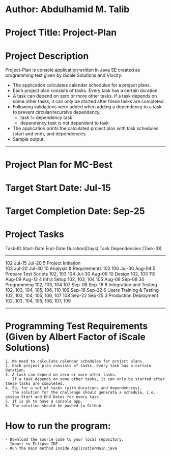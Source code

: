 # Author: Abdulhamid M. Talib

# Project Title: Project-Plan

# Project Description
	
Project-Plan is console application written in Java SE created as programming test given by iScale Solutions and Vlocity.

- The application calculates calendar schedules for a project plans.
- Each project plan consists of tasks. Every task has a certain duration.
- A task can depend on zero or more other tasks. If a task depends on some other tasks, it can only be started after these tasks are completed.
- Following validations were added when adding a dependency to a task to prevent circular/recursive dependency.
	* task != dependency task
	* dependency task is not dependent to task
- The application prints the calculated project plan with task schedules (start and end), and dependencies.
- Sample output:
	
------------------------------------------------------------------------------------------
# Project Plan for MC-Best
# Target Start Date: Jul-15
# Target Completion Date: Sep-25

# Project Tasks
Task-ID    Start-Date   End-Date     Duration(Days)     Task                           Dependencies (Task-ID)   
_______    __________   ________     ______________     ___________________________    ______________________   
102        Jul-15       Jul-20       5                  Project Initiation             
103        Jul-20       Jul-30       10                 Analysis & Requirements        102
106        Jul-30       Aug-04       5                  Prepare Test Scripts           102, 103
104        Jul-30       Aug-09       10                 Design                         102, 103
110        Aug-09       Aug-13       4                  Infra Setup                    102, 103, 104
105        Aug-09       Sep-08       30                 Programming                    102, 103, 104
107        Sep-08       Sep-16       8                  Integration and Testing        102, 103, 104, 105, 106, 110
109        Sep-16       Sep-22       6                  Users Training & Testing       102, 103, 104, 105, 106, 107
108        Sep-22       Sep-25       3                  Production Deployment          102, 103, 104, 105, 106, 107, 109

------------------------------------------------------------------------------------------
	
	
# Programming Test Requirements (Given by Albert Factor of iScale Solutions)
	1. We need to calculate calendar schedules for project plans.
	2. Each project plan consists of tasks. Every task has a certain duration. 
	3. A task can depend on zero or more other tasks. 
	   If a task depends on some other tasks, it can only be started after these tasks are completed.
	4. So, for a set of tasks (with durations and dependencies), 
	   the solution for the challenge should generate a schedule, i.e. assign Start and End Dates for every task.
	5. It is ok to have a console app.
	6. The solution should be pushed to GitHub.

# How to run the program:
	- Download the source code to your local repository.
	- Import to Eclipse IDE.
	- Run the main method inside ApplicationMain.java



 
